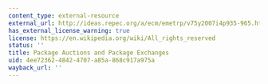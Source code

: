 ```yaml
---
content_type: external-resource
external_url: http://ideas.repec.org/a/ecm/emetrp/v75y2007i4p935-965.html
has_external_license_warning: true
license: https://en.wikipedia.org/wiki/All_rights_reserved
status: ''
title: Package Auctions and Package Exchanges
uid: 4ee72362-4842-4707-a85a-868c917a975a
wayback_url: ''
---
```

